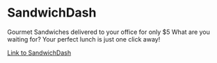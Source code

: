 # SandwichDash	
Gourmet Sandwiches delivered to your office for only $5
What are you waiting for? Your perfect lunch is just one click away!

[Link to SandwichDash](https://cryptic-ocean-96863.herokuapp.com/)

